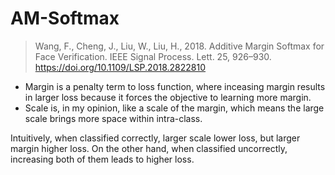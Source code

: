 # AM-Softmax

> Wang, F., Cheng, J., Liu, W., Liu, H., 2018. Additive Margin Softmax for Face Verification. IEEE Signal Process. Lett. 25, 926–930. https://doi.org/10.1109/LSP.2018.2822810

- Margin is a penalty term to loss function, where inceasing margin results in larger loss because it forces the objective to learning more margin.
- Scale is, in my opinion, like a scale of the margin,  which means the large scale brings more space within intra-class.

Intuitively, when classified correctly, larger scale lower loss, but larger margin higher loss. On the other hand, when classified uncorrectly, increasing both of them leads to higher loss.